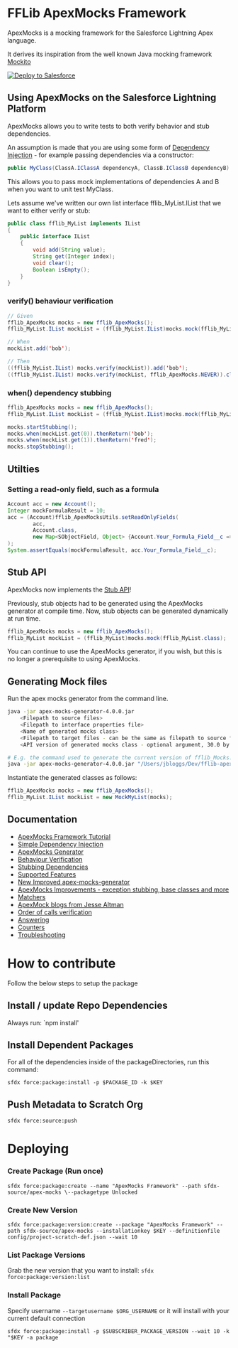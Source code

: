 # FFLib ApexMocks Framework

ApexMocks is a mocking framework for the Salesforce Lightning Apex language.

It derives its inspiration from the well known Java mocking framework [Mockito](https://code.google.com/p/mockito/)

<a href="https://githubsfdeploy.herokuapp.com?owner=financialforcedev&repo=fflib-apex-mocks">
  <img alt="Deploy to Salesforce"
	   src="https://raw.githubusercontent.com/afawcett/githubsfdeploy/master/src/main/webapp/resources/img/deploy.png">
</a>

## Using ApexMocks on the Salesforce Lightning Platform

ApexMocks allows you to write tests to both verify behavior and stub dependencies.

An assumption is made that you are using some form of [Dependency Injection](http://en.wikipedia.org/wiki/Dependency_injection) - for example passing dependencies via a constructor:

```Java
public MyClass(ClassA.IClassA dependencyA, ClassB.IClassB dependencyB)
```

This allows you to pass mock implementations of dependencies A and B when you want to unit test MyClass.

Lets assume we've written our own list interface fflib_MyList.IList that we want to either verify or stub:

```Java
public class fflib_MyList implements IList
{
	public interface IList
	{
		void add(String value);
		String get(Integer index);
		void clear();
		Boolean isEmpty();
	}
}
```

### verify() behaviour verification

```Java
// Given
fflib_ApexMocks mocks = new fflib_ApexMocks();
fflib_MyList.IList mockList = (fflib_MyList.IList)mocks.mock(fflib_MyList.class);

// When
mockList.add('bob');

// Then
((fflib_MyList.IList) mocks.verify(mockList)).add('bob');
((fflib_MyList.IList) mocks.verify(mockList, fflib_ApexMocks.NEVER)).clear();
```

### when() dependency stubbing

```Java
fflib_ApexMocks mocks = new fflib_ApexMocks();
fflib_MyList.IList mockList = (fflib_MyList.IList)mocks.mock(fflib_MyList.class);

mocks.startStubbing();
mocks.when(mockList.get(0)).thenReturn('bob');
mocks.when(mockList.get(1)).thenReturn('fred');
mocks.stopStubbing();
```

## Utilties

### Setting a read-only field, such as a formula

```Java
Account acc = new Account();
Integer mockFormulaResult = 10;
acc = (Account)fflib_ApexMocksUtils.setReadOnlyFields(
		acc,
		Account.class,
		new Map<SObjectField, Object> {Account.Your_Formula_Field__c => mockFormulaResult}
);
System.assertEquals(mockFormulaResult, acc.Your_Formula_Field__c);
```

## Stub API

ApexMocks now implements the [Stub API](https://developer.salesforce.com/docs/atlas.en-us.apexcode.meta/apexcode/apex_testing_stub_api.htm)!

Previously, stub objects had to be generated using the ApexMocks generator at compile time.
Now, stub objects can be generated dynamically at run time.

```Java
fflib_ApexMocks mocks = new fflib_ApexMocks();
fflib_MyList mockList = (fflib_MyList)mocks.mock(fflib_MyList.class);
```

You can continue to use the ApexMocks generator, if you wish, but this is no longer a prerequisite to using ApexMocks.

## Generating Mock files

Run the apex mocks generator from the command line.

```Bash
java -jar apex-mocks-generator-4.0.0.jar
	<Filepath to source files>
	<Filepath to interface properties file>
	<Name of generated mocks class>
	<Filepath to target files - can be the same as filepath to source files>
	<API version of generated mocks class - optional argument, 30.0 by default>

# E.g. the command used to generate the current version of fflib_Mocks.
java -jar apex-mocks-generator-4.0.0.jar "/Users/jbloggs/Dev/fflib-apex-mocks/src/classes" "/Users/jbloggs/Dev/fflib-apex-mocks/interfacemocks.properties" "fflib_Mocks" "/Users/jbloggs/Dev/fflib-apex-mocks/src/classes" "30.0"
```

Instantiate the generated classes as follows:

```Java
fflib_ApexMocks mocks = new fflib_ApexMocks();
fflib_MyList.IList mockList = new MockMyList(mocks);
```

## Documentation

- [ApexMocks Framework Tutorial](http://code4cloud.wordpress.com/2014/05/06/apexmocks-framework-tutorial/)
- [Simple Dependency Injection](http://code4cloud.wordpress.com/2014/05/09/simple-dependency-injection/)
- [ApexMocks Generator](http://code4cloud.wordpress.com/2014/05/15/using-apex-mocks-generator-to-create-mock-class-definitions/)
- [Behaviour Verification](http://code4cloud.wordpress.com/2014/05/15/writing-behaviour-verification-unit-tests/)
- [Stubbing Dependencies](http://code4cloud.wordpress.com/2014/05/15/stubbing-dependencies-in-a-unit-test/)
- [Supported Features](http://code4cloud.wordpress.com/2014/05/15/apexmocks-supported-features/)
- [New Improved apex-mocks-generator](http://code4cloud.wordpress.com/2014/06/27/new-improved-apex-mocks-generator/)
- [ApexMocks Improvements - exception stubbing, base classes and more](http://code4cloud.wordpress.com/2014/11/05/apexmocks-improvements-exception-stubbing-inner-interfaces-and-mock-base-classes/)
- [Matchers](http://superdupercode.blogspot.co.uk/2016/03/apex-mocks-matchers.html)
- [ApexMock blogs from Jesse Altman](http://jessealtman.com/tag/apexmocks/)
- [Order of calls verification](https://xonoxforce.wordpress.com/2017/03/26/inorder-verify/)
- [Answering](https://xonoxforce.wordpress.com/2017/03/31/answering-with-apex-mocks/)
- [Counters](https://xonoxforce.wordpress.com/2017/04/01/counters-in-apex-mocks-verifications/)
- [Troubleshooting](https://salesforce.stackexchange.com/questions/252460/my-apexmocks-arent-working-what-could-be-wrong)

# How to contribute

Follow the below steps to setup the package

## Install / update Repo Dependencies

Always run: `npm install'

## Install Dependent Packages

For all of the dependencies inside of the packageDirectories, run this command:

`sfdx force:package:install -p $PACKAGE_ID -k $KEY`

## Push Metadata to Scratch Org

`sfdx force:source:push`

# Deploying

### Create Package (Run once)

`sfdx force:package:create --name "ApexMocks Framework" --path sfdx-source/apex-mocks \--packagetype Unlocked`

### Create New Version

`sfdx force:package:version:create --package "ApexMocks Framework" --path sfdx-source/apex-mocks --installationkey $KEY --definitionfile config/project-scratch-def.json --wait 10`

### List Package Versions

Grab the new version that you want to install:
`sfdx force:package:version:list`

### Install Package

Specify username `--targetusername $ORG_USERNAME` or it will install with your current default connection

`sfdx force:package:install -p $SUBSCRIBER_PACKAGE_VERSION --wait 10 -k "$KEY -a package`

